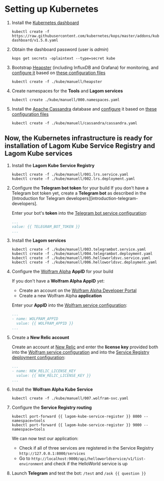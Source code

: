 # Setting up Kubernetes

1. Install the [Kubernetes dashboard][dashboard]

    ```shell
    kubectl create -f https://raw.githubusercontent.com/kubernetes/kops/master/addons/kubernetes-dashboard/v1.5.0.yaml
    ```

1. Obtain the dashboard password (user is *admin*)

    ```shell
    kops get secrets -oplaintext --type=secret kube
    ```

1. Bootstrap [Heapster][heapster] (including InfluxDB and Grafana) for monitoring, and [configure it][heapster-configs] based on [these configuration files][heapster-orig-configs]

    ```shell
    kubectl create -f ./kube/manuell/heapster
    ```

1. Create namespaces for the **Tools** and **Lagom services**

    ```shell
    kubectl create ./kube/manuell/000.namespaces.yaml
    ```

1. Install the [Apache Cassandra][cassandra] database and [configure][cassandra-config] it based on [these configuration files][cassandra-orig-config]

    ```shell
    kubectl create -f ./kube/manuell/cassandra/cassandra.yaml
    ```

## Now, the Kubernetes infrastructure is ready for installation of Lagom Kube Service Registry and Lagom Kube services

1. Install the **Lagom Kube Service Registry**

    ```shell
    kubectl create -f ./kube/manuell/001.lrs.service.yaml
    kubectl create -f ./kube/manuell/002.lrs.deployment.yaml
    ```

1. Configure the **Telegram bot token** for your build
    If you don't have a Telegram bot token yet, create a **Telegram bot** as described in the [Introduction for Telegram developers][introduction-telegram-developers].

    Enter your bot's **token** into the [Telegram bot service configuration][telegrambot-service-config-24]:
      ```yaml
      ...
      value: {{ TELEGRAM_BOT_TOKEN }}
      ...
      ```

1. Install the **Lagom services**

    ```shell
    kubectl create -f ./kube/manuell/003.telegrambot.service.yaml
    kubectl create -f ./kube/manuell/004.telegrambot.deployment.yaml
    kubectl create -f ./kube/manuell/005.helloworldsvc.service.yaml
    kubectl create -f ./kube/manuell/006.helloworldsvc.deployment.yaml
    ```

1. Configure the [Wolfram Alpha][wolfram-alpha] **AppID** for your build

    If you don't have a **Wolfram Alpha AppID** yet:
    - Create an account on the [Wolfram Alpha Developer Portal][wolfram-alpha]
    - Create a new Wolfram Alpha **application**

    Enter your **AppID** into the [Wolfram service configuration][wolfram-service-config-47]:
      ```yaml
      ...
      - name: WOLFRAM_APPID
        value: {{ WOLFRAM_APPID }}
      ...
      ```

1. Create a **New Relic account**

    Create an account at [New Relic][new-relic] and enter the **license key** provided
    both into the [Wolfram service configuration][wolfram-service-config-49]
    and into the [Service Registry deployment configuration][services-register-deployment-config-21]:
      ```yaml
      ...
      - name: NEW_RELIC_LICENSE_KEY
        value: {{ NEW_RELIC_LICENSE_KEY }}
      ...
      ```

1. Install the **Wolfram Alpha Kube Service**

    ```shell
    kubectl create -f ./kube/manuell/007.wolfram-svc.yaml
    ```

1. Configure the **Service Registry routing**

    ```shell
    kubectl port-forward {{ lagom-kube-service-register }} 8000 --namespace=tools
    kubectl port-forward {{ lagom-kube-service-register }} 9000 --namespace=tools
    ```

    We can now test our application:
    - Check if all of three services are registered in the Service Registry
    ```http://127.0.0.1:8000/services```
    - Go to ```http://localhost:9000/api/helloworldservice/v1/list-environment``` and check if the HelloWorld service is up

1. Launch **Telegram** and test the bot: ```/test``` and ```/ask {{ question }}```

[dashboard]: https://github.com/kubernetes/dashboard
[heapster]: https://github.com/kubernetes/heapster
[heapster-configs]: ../kube/manuell/heapster
[heapster-orig-configs]: https://github.com/kubernetes/heapster/tree/master/deploy/kube-config/influxdb
[cassandra]: http://cassandra.apache.org/
[cassandra-config]: ../kube/manuell/cassandra/cassandra.yaml
[cassandra-orig-config]: https://github.com/kubernetes/kubernetes/tree/master/examples/storage/cassandra
[telegrambot-service-config-24]: ../kube/manuell/004.telegrambot.deployment.yaml#L24
[wolfram-alpha]: https://developer.wolframalpha.com/portal
[wolfram-service-config-47]: ../kube/manuell/007.wolfram-svc.yaml#L47
[new-relic]: https://newrelic.com
[wolfram-service-config-49]: ../kube/manuell/007.wolfram-svc.yaml#L49
[services-register-deployment-config-21]: ../kube/manuell/002.lrs.deployment.yaml#L21
